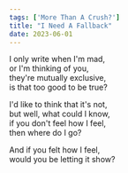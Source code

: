 ```yaml
---
tags: ['More Than A Crush?']
title: "I Need A Fallback"
date: 2023-06-01
---
```


I only write when I'm mad,  
or I'm thinking of you,  
they're mutually exclusive,  
is that too good to be true?

I'd like to think that it's not,  
but well, what could I know,  
if you don't feel how I feel,  
then where do I go?

And if you felt how I feel,  
would you be letting it show?
